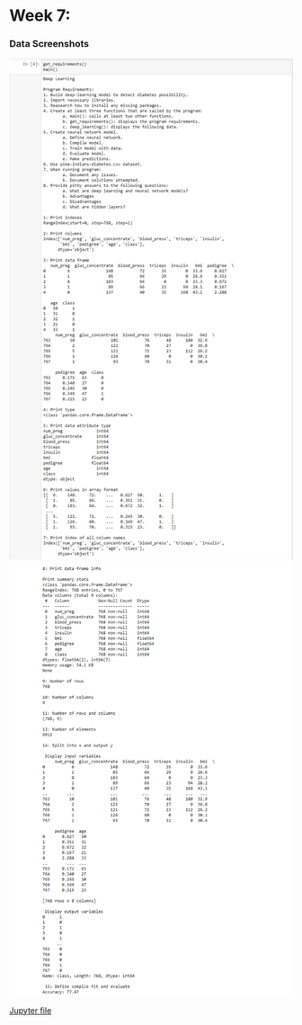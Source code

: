 # Week 7:

### Data Screenshots

![1](img/week7-1.png)  
![2](img/week7-2.png)  

[Jupyter file](docs/week7.ipynb "Jupyter Notebook")